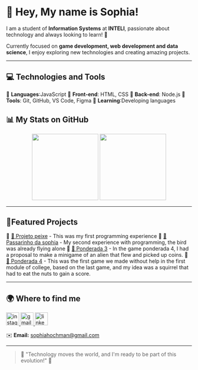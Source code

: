 

# 🌸 Hey, My name is Sophia!

I am a student of **Information Systems** at **INTELI**, passionate about technology and always looking to learn! 🚀

Currently focused on **game development, web development and data science**, I enjoy exploring new technologies and creating amazing projects.

---

## 💻 Technologies and Tools

🔹 **Languages**:JavaScript
🔹 **Front-end**: HTML, CSS
🔹 **Back-end**: Node.js
🔹 **Tools**: Git, GitHub, VS Code, Figma
🔹 **Learning**:Developing languages

## 📊 My Stats on GitHub

<div align="center">
  <img height="180em" src="https://github-readme-stats.vercel.app/api?username=seuusuario&show_icons=true&theme=radical" />
  <img height="180em" src="https://github-readme-streak-stats.herokuapp.com/?user=seuusuario&theme=radical" />
</div>

---

## 🌟Featured Projects

🔹 [📌 Projeto peixe](https://github.com/sophiahochman/projeto-peixe) - This was my first programming experience
🔹 [📌 Passarinho da sophia](https://github.com/sophiahochman/passarinho-da-sophia) - My second experience with programming, the bird was already flying alone
🔹 [📌 Ponderada 3](https://github.com/ophiahochman/ponderada_3) - In the game ponderada 4, I had a proposal to make a minigame of an alien that flew and picked up coins.
🔹 [📌 Ponderada 4](https://github.com/ophiahochman/ponderada_4) - This was the first game we made without help in the first module of college, based on the last game, and my idea was a squirrel that had to eat the nuts to gain a score.


---

## 🌍 Where to find me

<div align="left">
  <a href="https://www.instagram.com/hp.sophi?igsh=MXU1czhzY3pidDk4Nw%3D%3D&utm_source=qr" target="_blank">
    <img src="https://img.shields.io/static/v1?message=Instagram&logo=instagram&label=&color=E4405F&logoColor=white&labelColor=&style=for-the-badge" height="35" alt="instagram logo"  />
  </a>
  <a href="sophia.hochman@sou.inteli.edu.org.br" target="_blank">
    <img src="https://img.shields.io/static/v1?message=Gmail&logo=gmail&label=&color=D14836&logoColor=white&labelColor=&style=for-the-badge" height="35" alt="gmail logo"  />
  </a>
  <a href="https://www.linkedin.com/in/sophia-hochman-b821a4346?utm_source=share&utm_campaign=share_via&utm_content=profile&utm_medium=ios_app" target="_blank">
    <img src="https://img.shields.io/static/v1?message=LinkedIn&logo=linkedin&label=&color=0077B5&logoColor=white&labelColor=&style=for-the-badge" height="35" alt="linkedin logo"  />
  </a>
</div>


✉️ **Email:** sophiahochman@gmail.com

---

> 🌱 "Technology moves the world, and I'm ready to be part of this evolution!" 🚀
